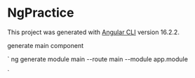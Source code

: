 # NgPractice

This project was generated with [Angular CLI](https://github.com/angular/angular-cli) version 16.2.2.

generate main component

`
ng generate module main --route main --module app.module

 `

